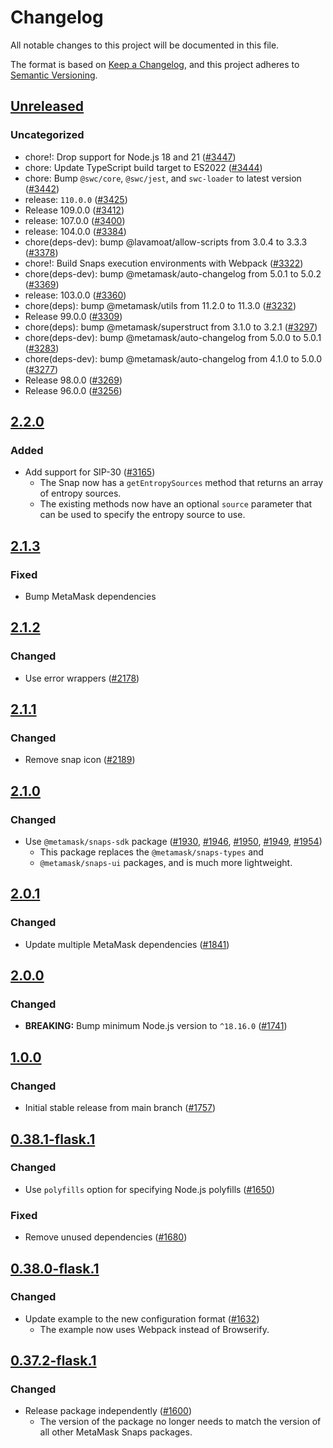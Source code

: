# Changelog

All notable changes to this project will be documented in this file.

The format is based on [Keep a Changelog](https://keepachangelog.com/en/1.0.0/),
and this project adheres to [Semantic Versioning](https://semver.org/spec/v2.0.0.html).

## [Unreleased]

### Uncategorized

- chore!: Drop support for Node.js 18 and 21 ([#3447](https://github.com/MetaMask/snaps/pull/3447))
- chore: Update TypeScript build target to ES2022 ([#3444](https://github.com/MetaMask/snaps/pull/3444))
- chore: Bump `@swc/core`, `@swc/jest`, and `swc-loader` to latest version ([#3442](https://github.com/MetaMask/snaps/pull/3442))
- release: `110.0.0` ([#3425](https://github.com/MetaMask/snaps/pull/3425))
- Release 109.0.0 ([#3412](https://github.com/MetaMask/snaps/pull/3412))
- release: 107.0.0 ([#3400](https://github.com/MetaMask/snaps/pull/3400))
- release: 104.0.0 ([#3384](https://github.com/MetaMask/snaps/pull/3384))
- chore(deps-dev): bump @lavamoat/allow-scripts from 3.0.4 to 3.3.3 ([#3378](https://github.com/MetaMask/snaps/pull/3378))
- chore!: Build Snaps execution environments with Webpack ([#3322](https://github.com/MetaMask/snaps/pull/3322))
- chore(deps-dev): bump @metamask/auto-changelog from 5.0.1 to 5.0.2 ([#3369](https://github.com/MetaMask/snaps/pull/3369))
- release: 103.0.0 ([#3360](https://github.com/MetaMask/snaps/pull/3360))
- chore(deps): bump @metamask/utils from 11.2.0 to 11.3.0 ([#3232](https://github.com/MetaMask/snaps/pull/3232))
- Release 99.0.0 ([#3309](https://github.com/MetaMask/snaps/pull/3309))
- chore(deps): bump @metamask/superstruct from 3.1.0 to 3.2.1 ([#3297](https://github.com/MetaMask/snaps/pull/3297))
- chore(deps-dev): bump @metamask/auto-changelog from 5.0.0 to 5.0.1 ([#3283](https://github.com/MetaMask/snaps/pull/3283))
- chore(deps-dev): bump @metamask/auto-changelog from 4.1.0 to 5.0.0 ([#3277](https://github.com/MetaMask/snaps/pull/3277))
- Release 98.0.0 ([#3269](https://github.com/MetaMask/snaps/pull/3269))
- Release 96.0.0 ([#3256](https://github.com/MetaMask/snaps/pull/3256))

## [2.2.0]

### Added

- Add support for SIP-30 ([#3165](https://github.com/MetaMask/snaps/pull/3165))
  - The Snap now has a `getEntropySources` method that returns an array of
    entropy sources.
  - The existing methods now have an optional `source` parameter that can be
    used to specify the entropy source to use.

## [2.1.3]

### Fixed

- Bump MetaMask dependencies

## [2.1.2]

### Changed

- Use error wrappers ([#2178](https://github.com/MetaMask/snaps/pull/2178))

## [2.1.1]

### Changed

- Remove snap icon ([#2189](https://github.com/MetaMask/snaps/pull/2189))

## [2.1.0]

### Changed

- Use `@metamask/snaps-sdk` package ([#1930](https://github.com/MetaMask/snaps/pull/1930),
  [#1946](https://github.com/MetaMask/snaps/pull/1946), [#1950](https://github.com/MetaMask/snaps/pull/1950),
  [#1949](https://github.com/MetaMask/snaps/pull/1949), [#1954](https://github.com/MetaMask/snaps/pull/1954))
  - This package replaces the `@metamask/snaps-types` and
  - `@metamask/snaps-ui` packages, and is much more lightweight.

## [2.0.1]

### Changed

- Update multiple MetaMask dependencies ([#1841](https://github.com/MetaMask/snaps/pull/1841))

## [2.0.0]

### Changed

- **BREAKING:** Bump minimum Node.js version to `^18.16.0` ([#1741](https://github.com/MetaMask/snaps/pull/1741))

## [1.0.0]

### Changed

- Initial stable release from main branch ([#1757](https://github.com/MetaMask/snaps/pull/1757))

## [0.38.1-flask.1]

### Changed

- Use `polyfills` option for specifying Node.js polyfills ([#1650](https://github.com/MetaMask/snaps/pull/1650))

### Fixed

- Remove unused dependencies ([#1680](https://github.com/MetaMask/snaps/pull/1680))

## [0.38.0-flask.1]

### Changed

- Update example to the new configuration format ([#1632](https://github.com/MetaMask/snaps/pull/1632))
  - The example now uses Webpack instead of Browserify.

## [0.37.2-flask.1]

### Changed

- Release package independently ([#1600](https://github.com/MetaMask/snaps/pull/1600))
  - The version of the package no longer needs to match the version of all other
    MetaMask Snaps packages.

[Unreleased]: https://github.com/MetaMask/snaps/compare/@metamask/get-entropy-example-snap@2.2.0...HEAD
[2.2.0]: https://github.com/MetaMask/snaps/compare/@metamask/get-entropy-example-snap@2.1.3...@metamask/get-entropy-example-snap@2.2.0
[2.1.3]: https://github.com/MetaMask/snaps/compare/@metamask/get-entropy-example-snap@2.1.2...@metamask/get-entropy-example-snap@2.1.3
[2.1.2]: https://github.com/MetaMask/snaps/compare/@metamask/get-entropy-example-snap@2.1.1...@metamask/get-entropy-example-snap@2.1.2
[2.1.1]: https://github.com/MetaMask/snaps/compare/@metamask/get-entropy-example-snap@2.1.0...@metamask/get-entropy-example-snap@2.1.1
[2.1.0]: https://github.com/MetaMask/snaps/compare/@metamask/get-entropy-example-snap@2.0.1...@metamask/get-entropy-example-snap@2.1.0
[2.0.1]: https://github.com/MetaMask/snaps/compare/@metamask/get-entropy-example-snap@2.0.0...@metamask/get-entropy-example-snap@2.0.1
[2.0.0]: https://github.com/MetaMask/snaps/compare/@metamask/get-entropy-example-snap@1.0.0...@metamask/get-entropy-example-snap@2.0.0
[1.0.0]: https://github.com/MetaMask/snaps/compare/@metamask/get-entropy-example-snap@0.38.1-flask.1...@metamask/get-entropy-example-snap@1.0.0
[0.38.1-flask.1]: https://github.com/MetaMask/snaps/compare/@metamask/get-entropy-example-snap@0.38.0-flask.1...@metamask/get-entropy-example-snap@0.38.1-flask.1
[0.38.0-flask.1]: https://github.com/MetaMask/snaps/compare/@metamask/get-entropy-example-snap@0.37.2-flask.1...@metamask/get-entropy-example-snap@0.38.0-flask.1
[0.37.2-flask.1]: https://github.com/MetaMask/snaps/releases/tag/@metamask/get-entropy-example-snap@0.37.2-flask.1
